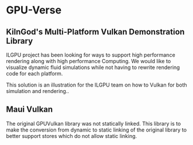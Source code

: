 ﻿# GPU-Verse

## KilnGod's Multi-Platform Vulkan Demonstration Library

ILGPU project has been looking for ways to support high performance rendering along with high performance Computing. We would like to visualize dynamic fluid simulations while not having to rewrite rendering code for each platform.

This solution is an illustration for the ILGPU team on how to Vulkan for both simulation and rendering..

## Maui Vulkan
The original GPUVulkan library was not statically linked. This library is to make the conversion from dynamic to static linking of the original library to better support stores which do not allow static linking.


